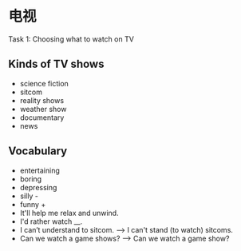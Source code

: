 # 电视

Task 1: Choosing what to watch on TV

## Kinds of TV shows

- science fiction
- sitcom
- reality shows
- weather show
- documentary
- news

## Vocabulary

- entertaining
- boring
- depressing
- silly -
- funny +
- It'll help me relax and unwind.
- I'd rather watch __.
- I can’t understand to sitcom.   --> I can't stand (to watch) sitcoms.
- Can we watch a game shows?  --> Can we watch a game show?
